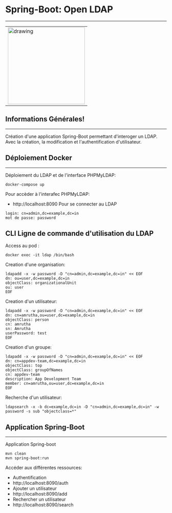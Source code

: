 ﻿## <h1>Spring-Boot: Open LDAP</h1>
***
<table><tr>
  <td><img src="https://github.com/user-attachments/assets/d23a1ecc-9a2d-4b51-bba8-98768fa50144" alt="drawing" height="240px"/></td>
</tr></table>

## Informations Générales!
***
Création d'une application Spring-Boot permettant d'interoger un LDAP.<br/>
Avec la création, la modification et l'authentification d'utilisateur.<br/>

## Déploiement Docker
***
Déploiement du LDAP et de l'interface PHPMyLDAP:<br/>
```
docker-compose up
```
Pour accèder à l'interafec PHPMyLDAP:<br>
* http://localhost:8090
Pour se connecter au LDAP
```
login: cn=admin,dc=example,dc=in
mot de passe: password
```
 
## CLI Ligne de commande d'utilisation du LDAP
Access au pod :<br/>
```
docker exec -it ldap /bin/bash
```
Creation d'une organisation:<br/>
```
ldapadd -x -w password -D "cn=admin,dc=example,dc=in" << EOF
dn: ou=user,dc=example,dc=in
objectClass: organizationalUnit
ou: user
EOF
```
Creation d'un utilisateur:<br/>
```
ldapadd -x -w password -D "cn=admin,dc=example,dc=in" << EOF
dn: cn=amrutha,ou=user,dc=example,dc=in
objectClass: person
cn: amrutha
sn: Amrutha
userPassword: test
EOF
```
Creation d'un groupe:<br/>
```
ldapadd -x -w password -D "cn=admin,dc=example,dc=in" << EOF
dn: cn=appdev-team,dc=example,dc=in
objectClass: top
objectClass: groupOfNames
cn: appdev-team
description: App Development Team
member: cn=amrutha,ou=user,dc=example,dc=in
EOF
```
Recherche d'un utilisateur:<br/>
```
ldapsearch -x -b dc=example,dc=in -D "cn=admin,dc=example,dc=in" -w password -s sub "objectclass=*"
```

## Application Spring-Boot
***
Application Spring-boot
```
mvn clean
mvn spring-boot:run
```
Accéder aux différentes ressources:<br>
* Authentification
* http://localhost:8090/auth
* Ajouter un utilisateur
* http://localhost:8090/add 
* Rechercher un utilisateur
* http://localhost:8090/search 



